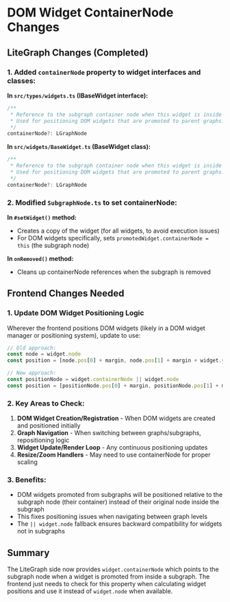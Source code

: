 # DOM Widget ContainerNode Changes

## LiteGraph Changes (Completed)

### 1. Added `containerNode` property to widget interfaces and classes:

**In `src/types/widgets.ts` (IBaseWidget interface):**
```typescript
/** 
 * Reference to the subgraph container node when this widget is inside a subgraph.
 * Used for positioning DOM widgets that are promoted to parent graphs.
 */
containerNode?: LGraphNode
```

**In `src/widgets/BaseWidget.ts` (BaseWidget class):**
```typescript
/** 
 * Reference to the subgraph container node when this widget is inside a subgraph.
 * Used for positioning DOM widgets that are promoted to parent graphs.
 */
containerNode?: LGraphNode
```

### 2. Modified `SubgraphNode.ts` to set containerNode:

**In `#setWidget()` method:**
- Creates a copy of the widget (for all widgets, to avoid execution issues)
- For DOM widgets specifically, sets `promotedWidget.containerNode = this` (the subgraph node)

**In `onRemoved()` method:**
- Cleans up containerNode references when the subgraph is removed

## Frontend Changes Needed

### 1. Update DOM Widget Positioning Logic

Wherever the frontend positions DOM widgets (likely in a DOM widget manager or positioning system), update to use:

```typescript
// Old approach:
const node = widget.node
const position = [node.pos[0] + margin, node.pos[1] + margin + widget.y]

// New approach:
const positionNode = widget.containerNode || widget.node
const position = [positionNode.pos[0] + margin, positionNode.pos[1] + margin + widget.y]
```

### 2. Key Areas to Check:

1. **DOM Widget Creation/Registration** - When DOM widgets are created and positioned initially
2. **Graph Navigation** - When switching between graphs/subgraphs, repositioning logic
3. **Widget Update/Render Loop** - Any continuous positioning updates
4. **Resize/Zoom Handlers** - May need to use containerNode for proper scaling

### 3. Benefits:

- DOM widgets promoted from subgraphs will be positioned relative to the subgraph node (their container) instead of their original node inside the subgraph
- This fixes positioning issues when navigating between graph levels
- The `|| widget.node` fallback ensures backward compatibility for widgets not in subgraphs

## Summary

The LiteGraph side now provides `widget.containerNode` which points to the subgraph node when a widget is promoted from inside a subgraph. The frontend just needs to check for this property when calculating widget positions and use it instead of `widget.node` when available.